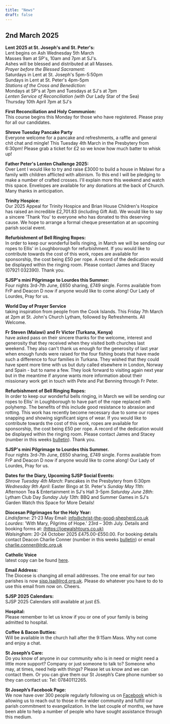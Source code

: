 ```yaml
---
title: "News"
draft: false
---
```

## 2nd March 2025

**Lent 2025 at St. Joseph's and St. Peter's:**  
Lent begins on Ash Wednesday 5th March  
Masses 9am at SP's, 10am and 7pm at SJ's.  
Ashes will be blessed and distributed at all Masses.  
*Prayer before the Blessed Sacrament:*  
Saturdays in Lent at St. Joseph's 5pm-5:50pm  
Sundays in Lent at St. Peter's 4pm-5pm  
*Stations of the Cross and Benediction:*  
Mondays at SP's at 7pm and Tuesdays at SJ's at 7pm  
*Lenten Service of Reconciliation (with O*ur Lady Star of the Sea)  
Thursday 10th April 7pm at SJ's  

**First Reconciliation and Holy Communion:**  
This course begins this Monday for those who have registered. Please pray for all our candidates.  

**Shrove Tuesday Pancake Party**  
Everyone welcome for a pancake and refreshments, a raffle and general chit chat and mingle!  This Tuesday 4th March in the Presbytery from 6:30pm!  Please grab a ticket for £2 so we know how much batter to whisk up!  

**Father Peter's Lenten Challenge 2025:**  
Over Lent I would like to try and raise £3000 to build a house in Malawi for a family with children afflicted with albinism. To this end I will be pledging to make a number of crafted crosses. I'll explain more this weekend and watch this space. Envelopes are available for any donations at the back of Church. Many thanks in anticipation.  

**Trinity Hospice:**  
Our 2025 Appeal for Trinity Hospice and Brian House Children's Hospice has raised an incredible £2,701.83 (including Gift Aid). We would like to say a sincere 'Thank You' to everyone who has donated to this deserving cause. We hope to arrange a formal cheque presentation at an upcoming parish social event.  

**Refurbishment of Bell Ringing Ropes:**  
In order to keep our wonderful bells ringing, in March we will be sending our ropes to Ellis' in Loughborough for refurbishment. If you would like to contribute towards the cost of this work, ropes are available for sponsorship, the cost being £50 per rope. A record of the dedication would be displayed within the ringing room. Please contact James and Stacey (07921 032390). Thank you.  

**SJSP's mini Pilgrimage to Lourdes this Summer:**  
Four nights 3rd-7th June, £650 sharing, £749 single. Forms available from FrP and Deacon D now if anyone would like to come along! Our Lady of Lourdes, Pray for us.  

**World Day of Prayer Service**  
taking inspiration from people from the Cook Islands. This Friday 7th March at 2pm at St. John's Church Lytham, followed by Refreshments. All Welcome.

**Fr Steven (Malawi) and Fr Victor (Turkana, Kenya)**  
have asked pass on their sincere thanks for the welcome, interest and generosity that they received when they visited both churches last weekend. They also can't thank us enough for the generosity of last year when enough funds were raised for the four fishing boats that have made such a difference to four families in Turkana. They wished that they could have spent more time with us but duty called elsewhere in London, Norway and Spain - but to name a few. They look forward to visiting again next year but in the meantime if anyone wants more information about their missionary work get in touch with Pete and Pat Benning through Fr Peter.

**Refurbishment of Bell Ringing Ropes:**  
In order to keep our wonderful bells ringing, in March we will be sending our ropes to Ellis' in Loughborough to have part of the rope replaced with polyhemp. The benefits of this include good resistance to abrasion and rotting. This work has recently become necessary due to some our ropes snapping and showing significant signs of wear. If you would like to contribute towards the cost of this work, ropes are available for sponsorship, the cost being £50 per rope. A record of the dedication would be displayed within the ringing room. Please contact James and Stacey (number in this weeks [bulletin](/bulletins)). Thank you.

**SJSP's mini Pilgrimage to Lourdes this Summer.**  
Four nights 3rd-7th June, £650 sharing, £749 single. Forms available from FrP and Deacon D now if anyone would like to come along! Our Lady of Lourdes, Pray for us.

**Dates for the Diary, Upcoming SJSP Social Events:**  
*Shrove Tuesday 4th March*: Pancakes in the Presbytery from 6:30pm
*Wednesday 9th April*: Easter Bingo at St. Peter's
*Sunday May 11th*: Afternoon Tea & Entertainment in SJ's Hall 3-5pm
*Saturday June 28th*: Lytham Club Day
*Sunday July 13th*: BBQ and Summer Games in SJ's Garden
Watch this Space for More Details!

**Diocesan Pilgrimages for the Holy Year:**  
*Lindisfarne*: 21-23 May Email: [info@christ-the-good-shepherd.co.uk](mailto:info@christ-the-good-shepherd.co.uk)  
*Lourdes*: 'With Mary, Pilgrims of Hope.' 23rd – 30th July. Details and booking forms at: [(https://joewalshtours.co.uk)](https://joewalshtours.co.uk)  
*Walsingham*: 20-24 October 2025 £475.00-£550.00. For booking details contact Deacon Charlie Conner (number in this weeks [bulletin](/bulletins)) or email [charlie.conner@lrdc.org.uk](mailto:charlie.conner@lrdc.org.uk)  

**Catholic Voice**  
latest copy can be found [here](https://issuu.com/cathcom/docs/lancaster_jan_2025).

**Email Address:**  
The Diocese is changing all email addresses. The one email for our two parishes is now [sjsp.lsa@lrcd.org.uk](mailto:sjsp.lsa@lrcd.org.uk). Please do whatever you have to do to use this email from now on. Cheers.  

**SJSP 2025 Calendars:**  
SJSP 2025 Calendars still available at just £5.  

**Hospital:**  
Please remember to let us know if you or one of your family is being admitted to hospital.

**Coffee & Bacon Butties:**  
Will be available in the church hall after the 9:15am Mass. Why not come and enjoy a chat.

**St Joseph’s Care:**  
Do you know of anyone in our community who is in need or might need a little more support? Company or just someone to talk to? Someone who may, at times, need help with things? Please let us know and we can contact them. Or you can give them our St Joseph’s Care phone number so they can contact us: Tel: 07840112265.

**St Joseph’s Facebook Page:**  
We now have over 300 people regularly following us on [Facebook](https://www.facebook.com/pages/St-Josephs-Roman-Catholic-Church-Ansdell/230000653837017) which is allowing us to reach out to those in the wider community and fulfill our parish commitment to evangelization. In the last couple of months, we have been able to help a number of people who have sought assistance through this medium.
